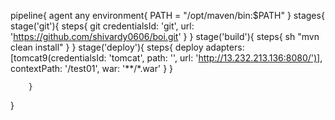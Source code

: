 pipeline{
        agent any
        environment{
            PATH = "/opt/maven/bin:$PATH"
        }
		stages{
		      stage('git'){
		          steps{
			         git credentialsId: 'git', url: 'https://github.com/shivardy0606/boi.git'
		          }
			  }
			   stage('build'){
		          steps{
			         sh "mvn clean install"
		          }
			  }
			  stage('deploy'){
		          steps{
			         deploy adapters: [tomcat9(credentialsId: 'tomcat', path: '', url: 'http://13.232.213.136:8080/')], contextPath: '/test01', war: '**/*.war'
		          }
			  }
			 
		}
}
